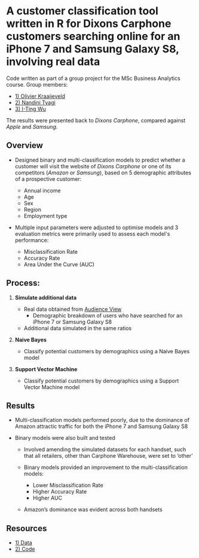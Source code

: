 # A customer classification tool written in R for Dixons Carphone customers searching online for an iPhone 7 and Samsung Galaxy S8, involving real data

Code written as part of a group project for the MSc Business Analytics course. Group members:

- [1) Olivier Kraaijeveld](https://www.linkedin.com/in/olivier-kraaijeveld-a6851ba4/)
- [2) Nandini Tyagi](https://www.linkedin.com/in/nandinityagi/)
- [3) I-Ting Wu](https://www.linkedin.com/in/i-ting-wu-7b8594132/) 

The results were presented back to _Dixons Carphone_, compared against _Apple_ and _Samsung_.

## Overview

- Designed binary and multi-classification models to predict whether a customer will visit the website of _Dixons Carphone_ or one of  its competitors (_Amazon_ or _Samsung_),  based  on  5  demographic  attributes  of  a  prospective customer:
   - Annual income
   - Age
   - Sex
   - Region
   - Employment type
   
- Multiple input parameters  were  adjusted  to  optimise models and 3 evaluation  metrics were primarily  used  to  assess  each  model's  performance:
   - Misclassification  Rate
   - Accuracy Rate 
   - Area Under the Curve (AUC)
   
## Process:

1) **Simulate additional data**
   - Real data obtained from [Audience View](https://audience-view.com/#/) 
      - Demographic breakdown of users who have searched for an iPhone 7 or Samsung Galaxy S8
   - Additional data simulated in the same ratios
   
2) **Naive Bayes**
   - Classify potential customers by demographics using a Naive Bayes model
   
3) **Support Vector Machine**
   - Classify potential customers by demographics using a Support Vector Machine model

## Results

- Multi-classification models performed poorly, due to the dominance of Amazon attractic traffic for both the iPhone 7 and Samsung Galaxy S8 

- Binary models were also built and tested
   - Involved amending the simulated datasets for each handset, such  that all retailers, other than Carphone Warehouse, were set to ‘other’
   
   - Binary models provided an improvement to the multi-classification models:
      - Lower Misclassification Rate
      - Higher Accuracy Rate
      - Higher AUC
      
   - Amazon’s dominance was evident across both handsets 
   
## Resources

- [1) Data](https://github.com/Christopher-Loynes/CustomerClassification_DixonsCarphone/wiki/'Data'-Folder)
- [2) Code](https://github.com/Christopher-Loynes/CustomerClassification_DixonsCarphone/wiki/Code)





